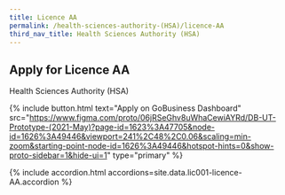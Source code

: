 ```yaml
---
title: Licence AA
permalink: /health-sciences-authority-(HSA)/licence-AA
third_nav_title: Health Sciences Authority (HSA)
---
```


## Apply for Licence AA

Health Sciences Authority (HSA)

{% include button.html text="Apply on GoBusiness Dashboard" src="https://www.figma.com/proto/06jRSeGhv8uWhaCewiAYRd/DB-UT-Prototype-(2021-May)?page-id=1623%3A47705&node-id=1626%3A49446&viewport=241%2C48%2C0.06&scaling=min-zoom&starting-point-node-id=1626%3A49446&hotspot-hints=0&show-proto-sidebar=1&hide-ui=1" type="primary" %}


{% include accordion.html accordions=site.data.lic001-licence-AA.accordion %}


